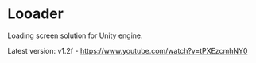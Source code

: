 # Looader

Loading screen solution for Unity engine. 

Latest version: v1.2f - https://www.youtube.com/watch?v=tPXEzcmhNY0
